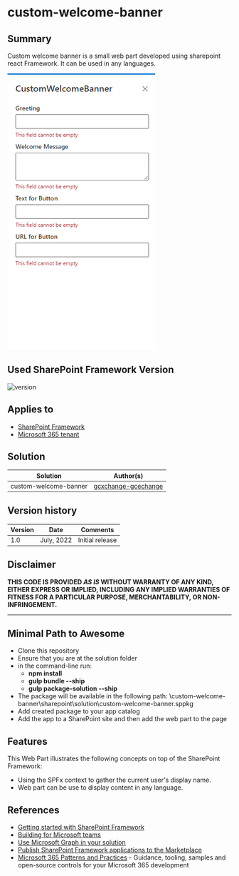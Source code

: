# custom-welcome-banner

## Summary
Custom welcome banner is a small web part developed using sharepoint react Framework. It can be used in any languages.

![screenshot of the property pane](./src/webparts/customWelcomeBanner/assets/screenshot1.png)

## Used SharePoint Framework Version

![version](https://img.shields.io/badge/version-1.13-green.svg)

## Applies to

- [SharePoint Framework](https://aka.ms/spfx)
- [Microsoft 365 tenant](https://docs.microsoft.com/en-us/sharepoint/dev/spfx/set-up-your-developer-tenant)

## Solution

| Solution    | Author(s)                                               |
| ----------- | ------------------------------------------------------- |
| custom-welcome-banner | [gcxchange-gcechange](https://github.com/gcxchange-gcechange) |

## Version history

| Version | Date             | Comments        |
| ------- | ---------------- | --------------- |
| 1.0     | July, 2022 | Initial release |

## Disclaimer

**THIS CODE IS PROVIDED _AS IS_ WITHOUT WARRANTY OF ANY KIND, EITHER EXPRESS OR IMPLIED, INCLUDING ANY IMPLIED WARRANTIES OF FITNESS FOR A PARTICULAR PURPOSE, MERCHANTABILITY, OR NON-INFRINGEMENT.**

---

## Minimal Path to Awesome
- Clone this repository
- Ensure that you are at the solution folder
- in the command-line run:
  - **npm install**
  - **gulp bundle --ship**
  - **gulp package-solution --ship**
- The package will be available in the following path: \custom-welcome-banner\sharepoint\solution\custom-welcome-banner.sppkg
- Add created package to your app catalog
- Add the app to a SharePoint site and then add the web part to the page

## Features
This Web Part illustrates the following concepts on top of the SharePoint Framework:
* Using the SPFx context to gather the current user's display name.
* Web part can be use to display content in any language.

## References
- [Getting started with SharePoint Framework](https://docs.microsoft.com/en-us/sharepoint/dev/spfx/set-up-your-developer-tenant)
- [Building for Microsoft teams](https://docs.microsoft.com/en-us/sharepoint/dev/spfx/build-for-teams-overview)
- [Use Microsoft Graph in your solution](https://docs.microsoft.com/en-us/sharepoint/dev/spfx/web-parts/get-started/using-microsoft-graph-apis)
- [Publish SharePoint Framework applications to the Marketplace](https://docs.microsoft.com/en-us/sharepoint/dev/spfx/publish-to-marketplace-overview)
- [Microsoft 365 Patterns and Practices](https://aka.ms/m365pnp) - Guidance, tooling, samples and open-source controls for your Microsoft 365 development
